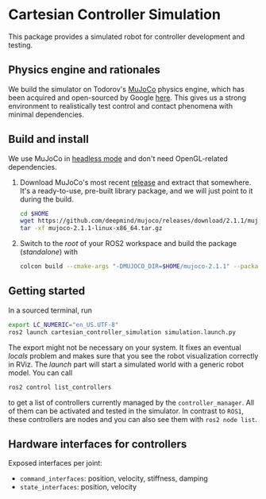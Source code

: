 # Cartesian Controller Simulation
This package provides a simulated robot for controller development and testing.

## Physics engine and rationales
We build the simulator on Todorov's [MuJoCo](https://mujoco.org/) physics engine, which
has been acquired and open-sourced by Google [here](https://github.com/deepmind/mujoco).
This gives us a strong environment to realistically test control and contact phenomena with minimal dependencies.


## Build and install
We use MuJoCo in [headless mode](https://mujoco.readthedocs.io/en/latest/programming.html?highlight=headless#using-opengl)
and don't need OpenGL-related dependencies.

1. Download MuJoCo's most recent [release](https://github.com/deepmind/mujoco/releases/) and extract that somewhere.
It's a ready-to-use, pre-built library package, and we will just point to it during the build.
   ```bash
   cd $HOME
   wget https://github.com/deepmind/mujoco/releases/download/2.1.1/mujoco-2.1.1-linux-x86_64.tar.gz
   tar -xf mujoco-2.1.1-linux-x86_64.tar.gz
   ```

3. Switch to the *root* of your ROS2 workspace and build the package (*standalone*) with
   ```bash
   colcon build --cmake-args "-DMUJOCO_DIR=$HOME/mujoco-2.1.1" --packages-select cartesian_controller_simulation
   ```


## Getting started
In a sourced terminal, run
```bash
export LC_NUMERIC="en_US.UTF-8"
ros2 launch cartesian_controller_simulation simulation.launch.py
```
The export might not be necessary on your system.
It fixes an eventual *locals* problem and makes sure that you see the robot visualization correctly in RViz.
The *launch* part will start a simulated world with a generic robot model.
You can call
```bash
ros2 control list_controllers
```
to get a list of controllers currently managed by the `controller_manager`.
All of them can be activated and tested in the simulator.
In contrast to `ROS1`, these controllers are nodes and you can also see them with `ros2 node list`.


## Hardware interfaces for controllers
Exposed interfaces per joint:

- `command_interfaces`: position, velocity, stiffness, damping
- `state_interfaces`: position, velocity
